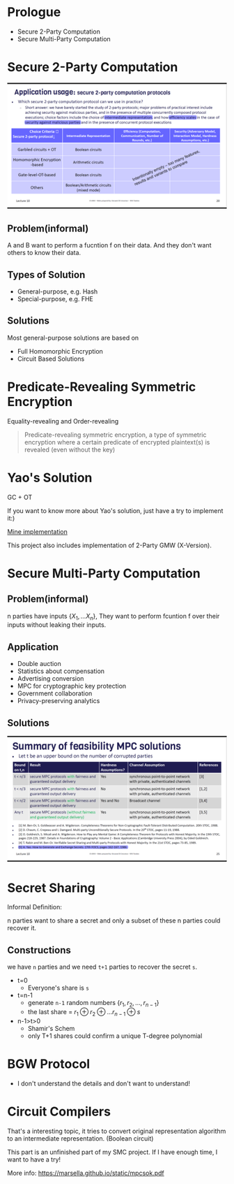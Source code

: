 # Prologue

- Secure 2-Party Computation
- Secure Multi-Party Computation

# Secure 2-Party Computation

![SMC](./SMC.png)

## Problem(informal)
A and B want to perform a fucntion f on their data. And they don't want others to know their data.

## Types of Solution
- General-purpose, e.g. Hash
- Special-purpose, e.g. FHE

## Solutions
Most general-purpose solutions are based on 
- Full Homomorphic Encryption
- Circuit Based Solutions

# Predicate-Revealing Symmetric Encryption

Equality-revealing and Order-revealing

> Predicate-revealing symmetric encryption, a type of symmetric encryption where a certain predicate of encrypted plaintext(s) is revealed (even without the key)

# Yao's Solution
GC + OT

If you want to know more about Yao's solution, just have a try to implement it:)

[Mine implementation](https://github.com/n132/SMC)

This project also includes implementation of 2-Party GMW (X-Version). 

# Secure Multi-Party Computation

## Problem(informal)
n parties have inputs $\{X_1,...X_n\}$, They want to perform fcuntion f over their inputs without leaking their inputs.

## Application

* Double auction
* Statistics about compensation
* Advertising conversion
* MPC for cryptographic key protection
* Government collaboration
* Privacy-preserving analytics

## Solutions

![Solutions](./MPC_Solutions.png)

# Secret Sharing

Informal Definition:

n parties want to share a secret and only a subset of these n parties could recover it.

## Constructions

we have `n` parties and we need `t+1` parties to recover the secret `s`.

* t=0
  * Everyone's share is `s`
* t=n-1
  * generate `n-1` random numbers $\{r_1,r_2,...,r_{n-1}\}$
  * the last share = $r_1 \oplus r_2 \oplus ... r_{n-1}\oplus s$
* n-1>t>0
  * Shamir's Schem
  * only T+1 shares could confirm a unique T-degree polynomial

# BGW Protocol

- I don't understand the details and don't want to understand!

# Circuit Compilers

That's a interesting topic, it tries to convert original representation algorithm to an intermediate representation. (Boolean circuit)

This part is an unfinished part of my SMC project. If I have enough time, I want to have a try!

More info: https://marsella.github.io/static/mpcsok.pdf